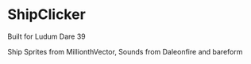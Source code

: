 # ShipClicker

Built for Ludum Dare 39

Ship Sprites from MillionthVector, Sounds from Daleonfire and bareform
